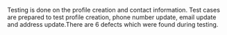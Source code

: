 Testing is done on the profile creation and contact information. Test cases are prepared to test profile creation, phone number update, email update and address update.There are 6 defects which were found during testing.

